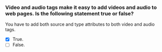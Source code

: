 ### Video and audio tags make it easy to add videos and audio to web pages. Is the following statement true or false?

You have to add both source and type attributes to both video and audio tags.

- [x] True.
- [ ] False.
